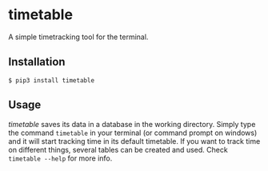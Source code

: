 # timetable

A simple timetracking tool for the terminal.

## Installation
``$ pip3 install timetable``

## Usage
*timetable* saves its data in a database in the working directory. Simply type the command ``timetable`` in your terminal (or command prompt on windows) and it will start tracking time in its default timetable. If you want to track time on different things, several tables can be created and used. Check ``timetable --help`` for more info.
